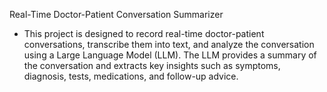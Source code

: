 Real-Time Doctor-Patient Conversation Summarizer
- This project is designed to record real-time doctor-patient conversations, transcribe them into text, and analyze the conversation using a Large Language Model (LLM). The LLM provides a summary of the conversation and extracts key insights such as symptoms, diagnosis, tests, medications, and follow-up advice.
